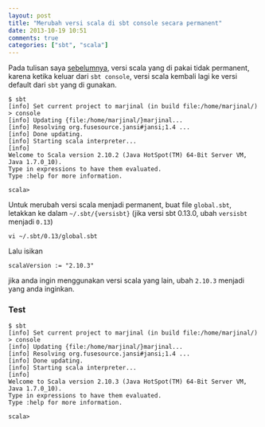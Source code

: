 ```yaml
---
layout: post
title: "Merubah versi scala di sbt console secara permanent"
date: 2013-10-19 10:51
comments: true
categories: ["sbt", "scala"]
---
```



Pada tulisan saya [sebelumnya][1], versi scala yang di pakai tidak permanent, karena ketika keluar dari `sbt console`, versi scala kembali lagi ke versi default dari `sbt` yang di gunakan.

```
$ sbt
[info] Set current project to marjinal (in build file:/home/marjinal/)
> console
[info] Updating {file:/home/marjinal/}marjinal...
[info] Resolving org.fusesource.jansi#jansi;1.4 ...
[info] Done updating.
[info] Starting scala interpreter...
[info] 
Welcome to Scala version 2.10.2 (Java HotSpot(TM) 64-Bit Server VM, Java 1.7.0_10).
Type in expressions to have them evaluated.
Type :help for more information.

scala> 
```

Untuk merubah versi scala menjadi permanent, buat file `global.sbt`, letakkan ke dalam `~/.sbt/{versisbt}` (jika versi sbt 0.13.0, ubah `versisbt` menjadi `0.13`)

```
vi ~/.sbt/0.13/global.sbt
```

Lalu isikan

```
scalaVersion := "2.10.3"
```

jika anda ingin menggunakan versi scala yang lain, ubah `2.10.3` menjadi yang anda inginkan.

### Test

```
$ sbt
[info] Set current project to marjinal (in build file:/home/marjinal/)
> console
[info] Updating {file:/home/marjinal/}marjinal...
[info] Resolving org.fusesource.jansi#jansi;1.4 ...
[info] Done updating.
[info] Starting scala interpreter...
[info] 
Welcome to Scala version 2.10.3 (Java HotSpot(TM) 64-Bit Server VM, Java 1.7.0_10).
Type in expressions to have them evaluated.
Type :help for more information.

scala> 
```


[1]: {{site.url}}/blog/2013/10/19/merubah-versi-scala-di-sbt-console/
